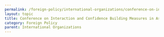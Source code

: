 ```yaml
---
permalink: /foreign-policy/international-organizations/conference-on-interaction-and-confidence-building-measures-in-asia-cica
layout: topic
title: Conference on Interaction and Confidence Building Measures in Asia (CICA)
category: Foreign Policy
parent: International Organizations
---
```

